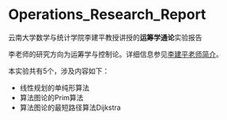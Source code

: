 # Operations_Research_Report

云南大学数学与统计学院李建平教授讲授的**运筹学通论**实验报告

李老师的研究方向为运筹学与控制论。详细信息参见[李建平老师简介](http://www.ms.ynu.edu.cn/info/1041/1142.htm)。

本实验共有5个，涉及内容如下：

- 线性规划的单纯形算法
- 算法图论的Prim算法
- 算法图论的最短路径算法Dijkstra